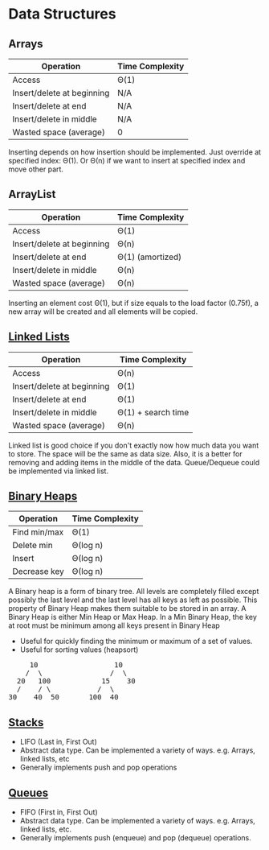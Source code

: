 # Data Structures

## Arrays

| Operation      | Time Complexity  |
| -------------  | ---------------- |
| Access                     | Θ(1) |
| Insert/delete at beginning | N/A  | 
| Insert/delete at end       | N/A  |
| Insert/delete in middle    | N/A  |
| Wasted space (average)     |  0   |

Inserting depends on how insertion should be implemented. Just override at specified index: Θ(1). Or Θ(n) if we want to
insert at specified index and move other part.

## ArrayList

| Operation      | Time Complexity  |
| -------------  | ---------------- |
| Access                     | Θ(1) |
| Insert/delete at beginning | Θ(n) | 
| Insert/delete at end       | Θ(1) (amortized) |
| Insert/delete in middle    | Θ(n) |
| Wasted space (average)     | Θ(n) |

Inserting an element cost Θ(1), but if size equals to the load factor (0.75f), a new array will be created and all
elements will be copied.

## [Linked Lists](src/LinkedList.kt)

| Operation      | Time Complexity  |
| -------------  | ---------------- |
| Access                     | Θ(n) |
| Insert/delete at beginning | Θ(1) | 
| Insert/delete at end       | Θ(1) |
| Insert/delete in middle    | Θ(1) + search time |
| Wasted space (average)     | Θ(n) |

Linked list is good choice if you don't exactly now how much data you want to store. The space will be the same as data
size. Also, it is a better for removing and adding items in the middle of the data. Queue/Dequeue could be implemented
via linked list.

## [Binary Heaps](src/BinaryHeap.kt)

| Operation      | Time Complexity  |
| -------------  | ---------------- |
| Find min/max               | Θ(1) |
| Delete min                 | Θ(log n) | 
| Insert                     | Θ(log n) |
| Decrease key               | Θ(log n) |

A Binary heap is a form of binary tree. All levels are completely filled except possibly the last level and the last
level has all keys as left as possible. This property of Binary Heap makes them suitable to be stored in an array. A
Binary Heap is either Min Heap or Max Heap. In a Min Binary Heap, the key at root must be minimum among all keys present
in Binary Heap

- Useful for quickly finding the minimum or maximum of a set of values.
- Useful for sorting values (heapsort)

<pre>
     10                  10 
    /  \                /  \  
  20   100            15    30  
  /    / \           /  \
30    40  50       100  40 
</pre>

## [Stacks](src/Stack.kt)

- LIFO (Last in, First Out)
- Abstract data type. Can be implemented a variety of ways. e.g. Arrays, linked lists, etc
- Generally implements push and pop operations

## [Queues](src/Queue.kt)

- FIFO (First in, First Out)
- Abstract data type. Can be implemented a variety of ways. e.g. Arrays, linked lists, etc.
- Generally implements push (enqueue) and pop (dequeue) operations.

